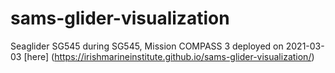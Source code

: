 # sams-glider-visualization

Seaglider SG545 during SG545, Mission COMPASS 3 deployed on 2021-03-03 [here] (https://irishmarineinstitute.github.io/sams-glider-visualization/)
